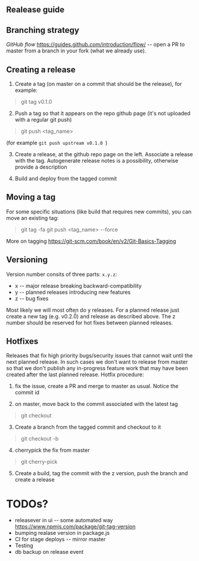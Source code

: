 Realease guide
--------

## Branching strategy

*GitHub flow* <https://guides.github.com/introduction/flow/> -- open a PR to master from a branch in your fork (what we already use).


## Creating a release

1. Create a tag (on master on a commit that should be the release), for example:

> git tag v0.1.0

2. Push a tag so that it appears on the repo github page (it's not uploaded with a regular git push)

> git push <remote> <tag_name>

(for example `git push upstream v0.1.0 `)

3. Create a release, at the github repo page on the left. Associate a release with the tag. Autogenerate release notes is a possibility, otherwise provide a description

4. Build and deploy from the tagged commit


## Moving a tag

For some specific situations (like build that requires new commits), you can move an existing tag:

> git tag -fa <tagname>
> git push <remote> <tag_name> --force

More on tagging <https://git-scm.com/book/en/v2/Git-Basics-Tagging>


## Versioning

Version number consits of three parts: `x.y.z`:

- x -- major release breaking backward-compatibility
- y -- planned releases introducing new features
- z -- bug fixes

Most likely we will most often do y releases. For a planned release just create a new tag (e.g. v0.2.0̈́) and release as described above. The z number should be reserved for hot fixes between planned releases.

## Hotfixes

Releases that fix high priority bugs/security issues that cannot wait until the next planned release. In such cases we don't want to release from master so that we don't publish any in-progress feature work that may have been created after the last planned release. Hotfix procedure: 

1. fix the issue, create a PR and merge to master as usual. Notice the commit id

2. on master, move back to the commit associated with the latest tag

> git checkout <tag>

3. Create a branch from the tagged commit and checkout to it

> git checkout -b  <branch-name>

4. cherrypick the fix from master

> git cherry-pick <commit>

5. Create a build, tag the commit with the z version, push the branch and create a release


# TODOs?

- releasever in ui -- some automated way <https://www.npmjs.com/package/git-tag-version>
- bumping realase version in package.js
- CI for stage deploys -- mirror master
- Testing 
- db backup on release event

